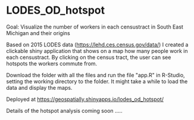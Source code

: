 # LODES_OD_hotspot

Goal: Visualize the number of workers in each censustract in South East Michigan and their origins

Based on 2015 LODES data (https://lehd.ces.census.gov/data/) I created a clickable shiny application that shows on a map how many people work in each censustract. By clicking on the census tract, the user can see hotspots the workers commute from.

Download the folder with all the files and run the file "app.R" in R-Studio, setting the working directory to the folder. It might take a while to load the data and display the maps.


Deployed at https://geospatially.shinyapps.io/lodes_od_hotspot/

Details of the hotspot analysis coming soon .....

